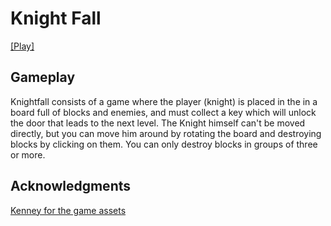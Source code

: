 # Knight Fall
[[Play]](https://feldhaus.github.io/phaser-sample-games/?&game=knightfall)

## Gameplay
Knightfall consists of a game where the player (knight) is placed in the in a board full of blocks and enemies, and must collect a key which will unlock the door that leads to the next level. The Knight himself can't be moved directly, but you can move him around by rotating the board and destroying blocks by clicking on them. You can only destroy blocks in groups of three or more.

## Acknowledgments
[Kenney for the game assets](https://twitter.com/kenneynl)
